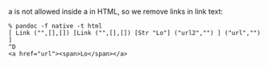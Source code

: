 a is not allowed inside a in HTML, so we remove links in link text:
```
% pandoc -f native -t html
[ Link ("",[],[]) [Link ("",[],[]) [Str "Lo"] ("url2","") ] ("url","") ]
^D
<a href="url"><span>Lo</span></a>
```
